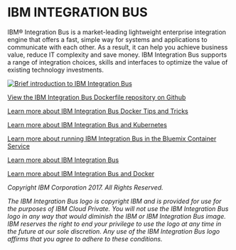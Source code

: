 <!-- test -->

# IBM INTEGRATION BUS

IBM® Integration Bus is a market-leading lightweight enterprise integration engine that offers a fast, simple way for systems and applications to communicate with each other. As a result, it can help you achieve business value, reduce IT complexity and save money.
IBM Integration Bus supports a range of integration choices, skills and interfaces to optimize the value of existing technology investments. 

[![Brief introduction to IBM Integration Bus](https://img.youtube.com/vi/qQvT4kJoPTM/0.jpg)](https://www.youtube.com/watch?v=qQvT4kJoPTM)

[View the IBM Integration Bus Dockerfile repository on Github](https://github.com/ot4i/iib-docker)

[Learn more about IBM Integration Bus Docker Tips and Tricks](https://developer.ibm.com/integration/blog/2017/04/04/ibm-integration-bus-docker-tips-tricks/)

[Learn more about IBM Integration Bus and Kubernetes](https://developer.ibm.com/integration/blog/2017/08/21/first-look-using-ibm-integration-bus-kubernetes/)

[Learn more about running IBM Integration Bus in the Bluemix Container Service](https://developer.ibm.com/integration/blog/2016/11/18/run-ibm-integration-bus-in-bluemix-in-3-easy-steps/)

[Learn more about IBM Integration Bus](https://www.ibm.com/support/knowledgecenter/en/SSMKHH_10.0.0/com.ibm.etools.msgbroker.helphome.doc/help_home_msgbroker.htm)

[Learn more about IBM Integration Bus and Docker](https://www.ibm.com/support/knowledgecenter/en/SSMKHH_10.0.0/com.ibm.etools.mft.doc/bz91300_.htm)

_Copyright IBM Corporation 2017. All Rights Reserved._

_The IBM Integration Bus logo is copyright IBM and is provided for use for the purposes of IBM Cloud Private. You will not use the IBM Integration Bus logo in any way that would diminish the IBM or IBM Integration Bus image. IBM reserves the right to end your privilege to use the logo at any time in the future at our sole discretion. Any use of the IBM Integration Bus logo affirms that you agree to adhere to these conditions._
